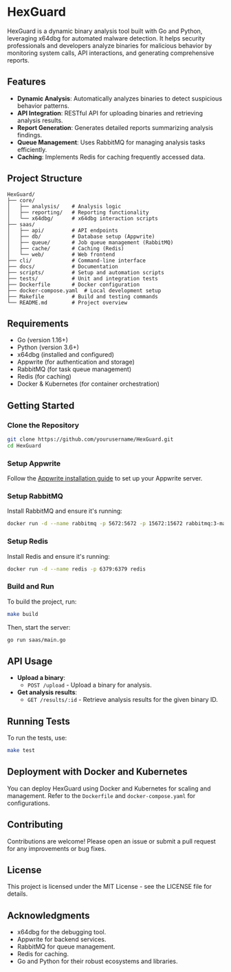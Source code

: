 # HexGuard

HexGuard is a dynamic binary analysis tool built with Go and Python, leveraging x64dbg for automated malware detection. It helps security professionals and developers analyze binaries for malicious behavior by monitoring system calls, API interactions, and generating comprehensive reports.

## Features

- **Dynamic Analysis**: Automatically analyzes binaries to detect suspicious behavior patterns.
- **API Integration**: RESTful API for uploading binaries and retrieving analysis results.
- **Report Generation**: Generates detailed reports summarizing analysis findings.
- **Queue Management**: Uses RabbitMQ for managing analysis tasks efficiently.
- **Caching**: Implements Redis for caching frequently accessed data.

## Project Structure

```
HexGuard/
├── core/
│   ├── analysis/    # Analysis logic
│   ├── reporting/   # Reporting functionality
│   └── x64dbg/      # x64dbg interaction scripts
├── saas/
│   ├── api/         # API endpoints
│   ├── db/          # Database setup (Appwrite)
│   ├── queue/       # Job queue management (RabbitMQ)
│   ├── cache/       # Caching (Redis)
│   └── web/         # Web frontend
├── cli/             # Command-line interface
├── docs/            # Documentation
├── scripts/         # Setup and automation scripts
├── tests/           # Unit and integration tests
├── Dockerfile       # Docker configuration
├── docker-compose.yaml  # Local development setup
├── Makefile         # Build and testing commands
└── README.md        # Project overview
```

## Requirements

- Go (version 1.16+)
- Python (version 3.6+)
- x64dbg (installed and configured)
- Appwrite (for authentication and storage)
- RabbitMQ (for task queue management)
- Redis (for caching)
- Docker & Kubernetes (for container orchestration)

## Getting Started

### Clone the Repository

```bash
git clone https://github.com/yourusername/HexGuard.git
cd HexGuard
```

### Setup Appwrite

Follow the [Appwrite installation guide](https://appwrite.io/docs/installation) to set up your Appwrite server.

### Setup RabbitMQ

Install RabbitMQ and ensure it's running:

```bash
docker run -d --name rabbitmq -p 5672:5672 -p 15672:15672 rabbitmq:3-management
```

### Setup Redis

Install Redis and ensure it's running:

```bash
docker run -d --name redis -p 6379:6379 redis
```

### Build and Run

To build the project, run:

```bash
make build
```

Then, start the server:

```bash
go run saas/main.go
```

## API Usage

- **Upload a binary**:
  - `POST /upload` - Upload a binary for analysis.
- **Get analysis results**:
  - `GET /results/:id` - Retrieve analysis results for the given binary ID.

## Running Tests

To run the tests, use:

```bash
make test
```

## Deployment with Docker and Kubernetes

You can deploy HexGuard using Docker and Kubernetes for scaling and management. Refer to the `Dockerfile` and `docker-compose.yaml` for configurations.

## Contributing

Contributions are welcome! Please open an issue or submit a pull request for any improvements or bug fixes.

## License

This project is licensed under the MIT License - see the LICENSE file for details.

## Acknowledgments

- x64dbg for the debugging tool.
- Appwrite for backend services.
- RabbitMQ for queue management.
- Redis for caching.
- Go and Python for their robust ecosystems and libraries.